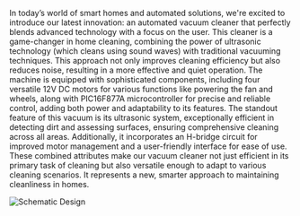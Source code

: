 In today’s world of smart homes and automated solutions, we're excited to introduce our latest innovation: an
automated vacuum cleaner that perfectly blends advanced technology with a focus on the user. This cleaner is
a game-changer in home cleaning, combining the power of ultrasonic technology (which cleans using sound
waves) with traditional vacuuming techniques. This approach not only improves cleaning efficiency but also
reduces noise, resulting in a more effective and quiet operation. The machine is equipped with sophisticated
components, including four versatile 12V DC motors for various functions like powering the fan and
wheels, along with PIC16F877A microcontroller for precise and reliable control, adding both power and
adaptability to its features.
The standout feature of this vacuum is its ultrasonic system, exceptionally efficient in detecting dirt and
assessing surfaces, ensuring comprehensive cleaning across all areas. Additionally, it incorporates an H-bridge
circuit for improved motor management and a user-friendly interface for ease of use. These combined
attributes make our vacuum cleaner not just efficient in its primary task of cleaning but also versatile enough to
adapt to various cleaning scenarios. It represents a new, smarter approach to maintaining cleanliness in
homes.


![Schematic Design](https://github.com/Mohammad-AlJourishi/Vacuum-Cleaner/assets/125097449/679fccc6-7087-4acf-a298-5d87ebb8dbe3)




